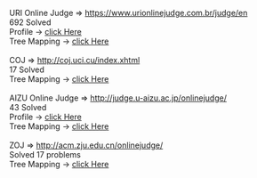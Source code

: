 
URI Online Judge => https://www.urionlinejudge.com.br/judge/en<br> 
692 Solved<br> 
Profile -> <a href="https://www.urionlinejudge.com.br/judge/en/profile/56315">click Here</a><br>
Tree Mapping -> <a href="https://github.com/Boombarm/onlinejudge_java/blob/master/src/URI/MAP.txt">click Here</a>
<br>
<br>
COJ => http://coj.uci.cu/index.xhtml<br>
17 Solved<br> 
 Tree Mapping -> <a href="https://github.com/Boombarm/onlinejudge_java/blob/master/src/COJ/MAP.txt">click Here</a>
<br>
<br>
AIZU Online Judge => http://judge.u-aizu.ac.jp/onlinejudge/<br>
43 Solved<br> 
 Profile -> <a href="http://judge.u-aizu.ac.jp/onlinejudge/user.jsp?id=teerapat_">click Here</a><br>
 Tree Mapping -> <a href="https://github.com/Boombarm/onlinejudge_java/blob/master/src/AIZU/MAP.txt">click Here</a>
<br>
<br>
ZOJ => http://acm.zju.edu.cn/onlinejudge/<br>
 Solved 17 problems<br> 
 Tree Mapping -> <a href="https://github.com/Boombarm/onlinejudge_java/blob/master/src/ZOJ/MAP.txt">click Here</a>
